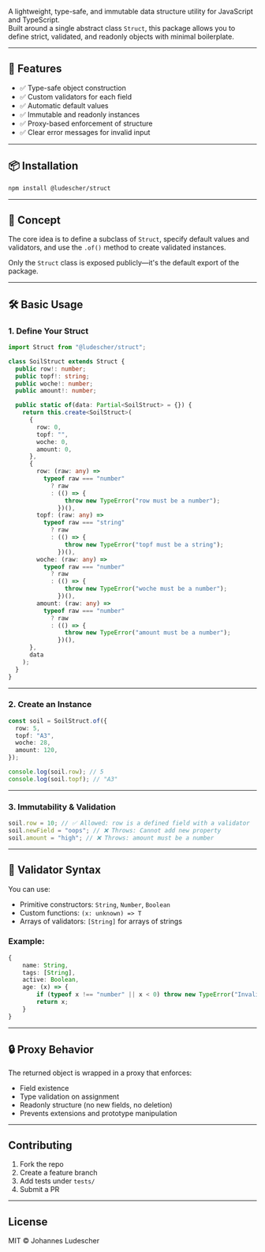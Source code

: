 A lightweight, type-safe, and immutable data structure utility for JavaScript and TypeScript.  
Built around a single abstract class `Struct`, this package allows you to define strict, validated, and readonly objects with minimal boilerplate.

---

## 🚀 Features

- ✅ Type-safe object construction
- ✅ Custom validators for each field
- ✅ Automatic default values
- ✅ Immutable and readonly instances
- ✅ Proxy-based enforcement of structure
- ✅ Clear error messages for invalid input

---

## 📦 Installation

```bash
npm install @ludescher/struct
```

---

## 🧠 Concept

The core idea is to define a subclass of `Struct`, specify default values and validators, and use the `.of()` method to create validated instances.

Only the `Struct` class is exposed publicly—it's the default export of the package.

---

## 🛠️ Basic Usage

### 1. Define Your Struct

```ts
import Struct from "@ludescher/struct";

class SoilStruct extends Struct {
  public row!: number;
  public topf!: string;
  public woche!: number;
  public amount!: number;

  public static of(data: Partial<SoilStruct> = {}) {
    return this.create<SoilStruct>(
      {
        row: 0,
        topf: "",
        woche: 0,
        amount: 0,
      },
      {
        row: (raw: any) =>
          typeof raw === "number"
            ? raw
            : (() => {
                throw new TypeError("row must be a number");
              })(),
        topf: (raw: any) =>
          typeof raw === "string"
            ? raw
            : (() => {
                throw new TypeError("topf must be a string");
              })(),
        woche: (raw: any) =>
          typeof raw === "number"
            ? raw
            : (() => {
                throw new TypeError("woche must be a number");
              })(),
        amount: (raw: any) =>
          typeof raw === "number"
            ? raw
            : (() => {
                throw new TypeError("amount must be a number");
              })(),
      },
      data
    );
  }
}
```

---

### 2. Create an Instance

```ts
const soil = SoilStruct.of({
  row: 5,
  topf: "A3",
  woche: 28,
  amount: 120,
});

console.log(soil.row); // 5
console.log(soil.topf); // "A3"
```

---

### 3. Immutability & Validation

```ts
soil.row = 10; // ✅ Allowed: row is a defined field with a validator
soil.newField = "oops"; // ❌ Throws: Cannot add new property
soil.amount = "high"; // ❌ Throws: amount must be a number
```

---

## 🧪 Validator Syntax

You can use:

- Primitive constructors: `String`, `Number`, `Boolean`
- Custom functions: `(x: unknown) => T`
- Arrays of validators: `[String]` for arrays of strings

### Example:

```ts
{
    name: String,
    tags: [String],
    active: Boolean,
    age: (x) => {
        if (typeof x !== "number" || x < 0) throw new TypeError("Invalid age");
        return x;
    }
}
```

---

## 🔒 Proxy Behavior

The returned object is wrapped in a proxy that enforces:

- Field existence
- Type validation on assignment
- Readonly structure (no new fields, no deletion)
- Prevents extensions and prototype manipulation

---

## Contributing

1. Fork the repo
2. Create a feature branch
3. Add tests under `tests/`
4. Submit a PR

---

## License

MIT © Johannes Ludescher
